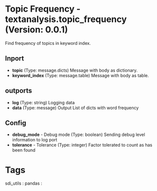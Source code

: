# Topic Frequency - textanalysis.topic_frequency (Version: 0.0.1)

Find frequency of topics in keyword index.

## Inport

* **topic** (Type: message.dicts) Message with body as dictionary.
* **keyword_index** (Type: message.table) Message with body as table.

## outports

* **log** (Type: string) Logging data
* **data** (Type: message) Output List of dicts with word frequency

## Config

* **debug_mode** - Debug mode (Type: boolean) Sending debug level information to log port
* **tolerance** - Tolerance (Type: integer) Factor tolerated to count as has been found


# Tags
sdi_utils : pandas : 

